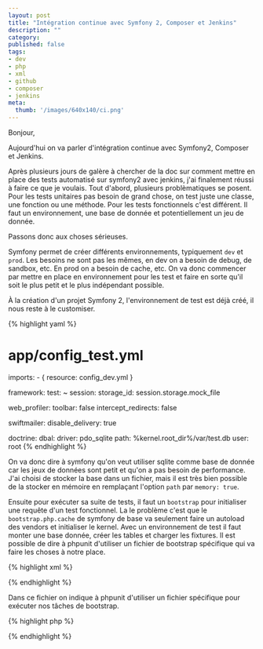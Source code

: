 ```yaml
---
layout: post
title: "Intégration continue avec Symfony 2, Composer et Jenkins"
description: ""
category: 
published: false
tags:
- dev
- php
- xml
- github
- composer
- jenkins
meta:
  thumb: '/images/640x140/ci.png'
---
```

Bonjour,

Aujourd'hui on va parler d'intégration continue avec Symfony2, Composer et Jenkins.

Après plusieurs jours de galère à chercher de la doc sur comment mettre en place des tests automatisé sur symfony2 avec jenkins, j'ai finalement réussi à faire ce que je voulais.
Tout d'abord, plusieurs problèmatiques se posent. Pour les tests unitaires pas besoin de grand chose, on test juste une classe, une fonction ou une méthode. Pour les tests fonctionnels c'est différent. Il faut un environnement, une base de donnée et potentiellement un jeu de donnée.
<!--break-->
Passons donc aux choses sérieuses.

Symfony permet de créer différents environnements, typiquement `dev` et `prod`. Les besoins ne sont pas les mêmes, en dev on a besoin de debug, de sandbox, etc. En prod on a besoin de cache, etc. On va donc commencer par mettre en place en environnement pour les test et faire en sorte qu'il soit le plus petit et le plus indépendant possible.

&Agrave; la création d'un projet Symfony 2, l'environnement de test est déjà créé, il nous reste à le customiser.

{% highlight yaml %}
# app/config_test.yml

imports:
    - { resource: config_dev.yml }

framework:
    test: ~
    session:
        storage_id: session.storage.mock_file

web_profiler:
    toolbar: false
    intercept_redirects: false

swiftmailer:
    disable_delivery: true

doctrine:
    dbal:
        driver:     pdo_sqlite
        path:       %kernel.root_dir%/var/test.db
        user:       root
{% endhighlight %}

On va donc dire à symfony qu'on veut utiliser sqlite comme base de donnée car les jeux de données sont petit et qu'on a pas besoin de performance. J'ai choisi de stocker la base dans un fichier, mais il est très bien possible de la stocker en mémoire en remplaçant l'option `path` par `memory: true`.

Ensuite pour exécuter sa suite de tests, il faut un `bootstrap` pour initialiser une requête d'un test fonctionnel. La le problème c'est que le `bootstrap.php.cache` de symfony de base va seulement faire un autoload des vendors et initialiser le kernel. Avec un environnement de test il faut monter une base donnée, créer les tables et charger les fixtures. Il est possible de dire à phpunit d'utiliser un fichier de bootstrap spécifique qui va faire les choses à notre place.

{% highlight xml %}
<!-- app/phpunit.xml.dist -->

<phpunit
    bootstrap = "tests.bootstrap.php" >
{% endhighlight %}

Dans ce fichier on indique à phpunit d'utiliser un fichier spécifique pour exécuter nos tâches de bootstrap.

{% highlight php %}
<?php
// app/tests.bootstrap.php

if (isset($_ENV['BOOTSTRAP_DB_ENV'])) {
    passthru(sprintf(
        'rm "%s/var/test.db"',
        __DIR__
    ));
    passthru(sprintf(
        'php "%s/console" doctrine:schema:update --force --env=%s',
        __DIR__,
        $_ENV['BOOTSTRAP_DB_ENV']
    ));
    passthru(sprintf(
        'php "%s/console" doctrine:fixtures:load --append --env=%s',
        __DIR__,
        $_ENV['BOOTSTRAP_DB_ENV']
    ));
}

require __DIR__.'/bootstrap.php.cache';
{% endhighlight %}

Dans ce fichier on liste les tâches à exécuter si la variable d'environement `BOOTSTRAP_DB_ENV` est définie. Là on indique qu'on veut supprimer la base de test existante, créer le schéma et charger les fixtures.

Ensuite pour définir cette variable d'environnement, il faut rajouter ceci dans son fichier `phpunit.xml.dist`

{% highlight xml %}
<!-- app/phpunit.xml.dist -->

<php>
    <env name="BOOTSTRAP_DB_ENV" value="test"/>
</php>
{% endhighlight %}